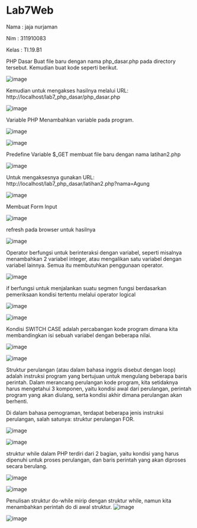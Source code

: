 # Lab7Web

Nama : jaja nurjaman

Nim  : 311910083

Kelas : TI.19.B1

PHP Dasar
Buat file baru dengan nama php_dasar.php pada directory tersebut. Kemudian buat kode seperti berikut.

![image](https://user-images.githubusercontent.com/81528179/117697792-16093600-b1ed-11eb-939f-a755bbf80818.png)

Kemudian untuk mengakses hasilnya melalui 
URL: http://localhost/lab7_php_dasar/php_dasar.php

![image](https://user-images.githubusercontent.com/81528179/117697814-1e617100-b1ed-11eb-9491-4cafc5f7c496.png)

Variable PHP
Menambahkan variable pada program.

![image](https://user-images.githubusercontent.com/81528179/117697934-47820180-b1ed-11eb-8de8-26747dcf5df7.png)


![image](https://user-images.githubusercontent.com/81528179/117697960-523c9680-b1ed-11eb-8ca7-8c1d61b57d37.png)

 Predefine Variable $_GET
 membuat file baru dengan nama latihan2.php
 
 ![image](https://user-images.githubusercontent.com/81528179/117698166-9b8ce600-b1ed-11eb-96a8-56bcc89f2410.png)
 
 Untuk mengaksesnya gunakan 
 URL: http://localhost/lab7_php_dasar/latihan2.php?nama=Agung

![image](https://user-images.githubusercontent.com/81528179/117698192-a3e52100-b1ed-11eb-9b4e-92354e3a26b1.png)


Membuat Form Input

![image](https://user-images.githubusercontent.com/81528179/117698431-ed357080-b1ed-11eb-8881-76651e980f69.png)

refresh pada browser untuk hasilnya

![image](https://user-images.githubusercontent.com/81528179/117698557-0e965c80-b1ee-11eb-84ff-fbc215443b7a.png)

Operator berfungsi untuk berinteraksi dengan variabel, seperti misalnya menambahkan 2 variabel integer, atau mengalikan satu variabel dengan variabel lainnya. Semua itu membutuhkan penggunaan operator.

![image](https://user-images.githubusercontent.com/81528179/117698933-7482e400-b1ee-11eb-84cd-e86f5fa3311d.png)

 if  berfungsi untuk menjalankan suatu segmen fungsi berdasarkan pemeriksaan kondisi tertentu melalui operator logical
 
 ![image](https://user-images.githubusercontent.com/81528179/117699327-e9561e00-b1ee-11eb-8ace-8a8ab9cc9810.png)
 
 ![image](https://user-images.githubusercontent.com/81528179/117699834-7a2cf980-b1ef-11eb-83bd-ec92223e5c20.png)

 
 Kondisi SWITCH CASE adalah percabangan kode program dimana kita membandingkan isi sebuah variabel dengan beberapa nilai.
 
 
 ![image](https://user-images.githubusercontent.com/81528179/117700057-be1ffe80-b1ef-11eb-9454-568587fb897e.png)

![image](https://user-images.githubusercontent.com/81528179/117700108-cc6e1a80-b1ef-11eb-84fc-0b462c2766f1.png)

Struktur perulangan (atau dalam bahasa inggris disebut dengan loop) adalah instruksi program yang bertujuan untuk mengulang beberapa baris perintah. Dalam merancang perulangan kode program, kita setidaknya harus mengetahui 3 komponen, yaitu kondisi awal dari perulangan, perintah program yang akan diulang, serta kondisi akhir dimana perulangan akan berhenti.

Di dalam bahasa pemograman, terdapat beberapa jenis instruksi perulangan, salah satunya: struktur perulangan FOR.

![image](https://user-images.githubusercontent.com/81528179/117700374-1e16a500-b1f0-11eb-993a-e84419fab977.png)

![image](https://user-images.githubusercontent.com/81528179/117700389-240c8600-b1f0-11eb-8bfc-6cc0a263ef12.png)

struktur while dalam PHP terdiri dari 2 bagian, yaitu kondisi yang harus dipenuhi untuk proses perulangan, dan baris perintah yang akan diproses secara berulang.

![image](https://user-images.githubusercontent.com/81528179/117700849-bf056000-b1f0-11eb-974b-ca12e8b16fff.png)

![image](https://user-images.githubusercontent.com/81528179/117700872-c593d780-b1f0-11eb-8431-0f447a427020.png)

Penulisan struktur do-while mirip dengan struktur while, namun kita menambahkan perintah do di awal struktur.
![image](https://user-images.githubusercontent.com/81528179/117701419-67b3bf80-b1f1-11eb-8e32-d51a31273921.png)

![image](https://user-images.githubusercontent.com/81528179/117701440-70a49100-b1f1-11eb-91f0-5325f821d985.png)



 


